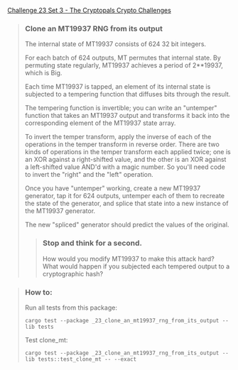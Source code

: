 [Challenge 23 Set 3 - The Cryptopals Crypto Challenges](https://cryptopals.com/sets/3/challenges/23)

> ### Clone an MT19937 RNG from its output
>
> The internal state of MT19937 consists of 624 32 bit integers.
>
> For each batch of 624 outputs, MT permutes that internal state. By permuting state regularly, MT19937 achieves a period of 2\*\*19937, which is Big.
>
> Each time MT19937 is tapped, an element of its internal state is subjected to a tempering function that diffuses bits through the result.
>
> The tempering function is invertible; you can write an "untemper" function that takes an MT19937 output and transforms it back into the corresponding element of the MT19937 state array.
>
> To invert the temper transform, apply the inverse of each of the operations in the temper transform in reverse order. There are two kinds of operations in the temper transform each applied twice; one is an XOR against a right-shifted value, and the other is an XOR against a left-shifted value AND'd with a magic number. So you'll need code to invert the "right" and the "left" operation.
>
> Once you have "untemper" working, create a new MT19937 generator, tap it for 624 outputs, untemper each of them to recreate the state of the generator, and splice that state into a new instance of the MT19937 generator.
>
> The new "spliced" generator should predict the values of the original.
>
> > ### Stop and think for a second.
> > How would you modify MT19937 to make this attack hard? What would happen if you subjected each tempered output to a cryptographic hash?

> ### How to:
> Run all tests from this package:
>
>     cargo test --package _23_clone_an_mt19937_rng_from_its_output --lib tests
>
> Test clone_mt:
>
>     cargo test --package _23_clone_an_mt19937_rng_from_its_output --lib tests::test_clone_mt -- --exact
>
